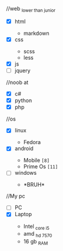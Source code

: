 //web <sub>lower than junior</sub>
- [x] html <ul><li>markdown</li></ul>
- [x] css <ul><li>scss</li><li>less</li></ul>
- [x] js
- [ ] jquery

//noob at
- [x] c#
- [x] python
- [x] php

//os
- [x] linux <ul><li>Fedora</li></ul>
- [x] android <ul><li>Mobile `[8]`</li><li>Prime Os `[11]`</li></ul>
- [ ] windows <ul><li>\*BRUH\*</li></ul>

//My pc
- [ ] PC
- [x] Laptop<ul><li>Intel <sub>core i5</sub></li><li>amd <sub>hd 7570</sub></li><li>16 gb <sub>RAM</sub></li></ul>
